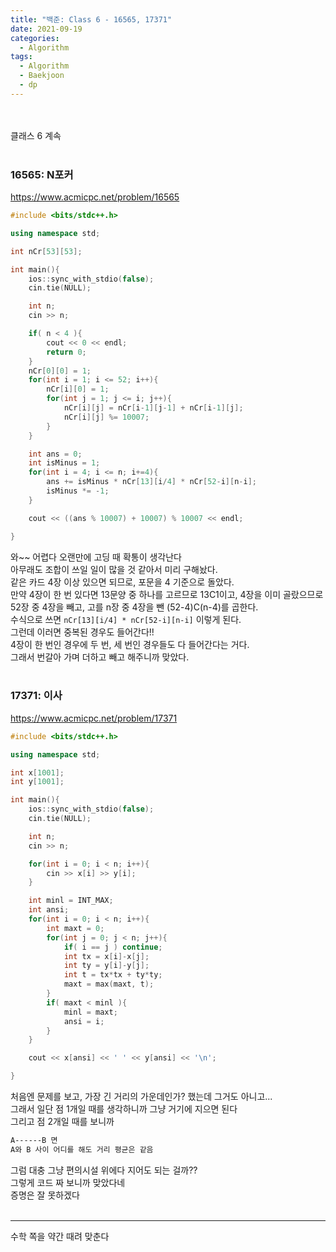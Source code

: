 ```yaml
---
title: "백준: Class 6 - 16565, 17371"
date: 2021-09-19
categories:
  - Algorithm
tags:
  - Algorithm
  - Baekjoon
  - dp
---
```


<br></br>
클래스 6 계속
<br></br>

### 16565: N포커
https://www.acmicpc.net/problem/16565
```cpp
#include <bits/stdc++.h>

using namespace std;

int nCr[53][53];

int main(){
    ios::sync_with_stdio(false);
    cin.tie(NULL);

    int n;
    cin >> n;

    if( n < 4 ){
        cout << 0 << endl;
        return 0;
    }
    nCr[0][0] = 1;
    for(int i = 1; i <= 52; i++){
        nCr[i][0] = 1;
        for(int j = 1; j <= i; j++){
            nCr[i][j] = nCr[i-1][j-1] + nCr[i-1][j];
            nCr[i][j] %= 10007;
        }
    }

    int ans = 0;
    int isMinus = 1;
    for(int i = 4; i <= n; i+=4){
        ans += isMinus * nCr[13][i/4] * nCr[52-i][n-i];
        isMinus *= -1;
    }

    cout << ((ans % 10007) + 10007) % 10007 << endl;

}
```
와~~ 어렵다 오랜만에 고딩 때 확통이 생각난다  
아무래도 조합이 쓰일 일이 많을 것 같아서 미리 구해놨다.  
같은 카드 4장 이상 있으면 되므로, 포문을 4 기준으로 돌았다.  
만약 4장이 한 번 있다면 13문양 중 하나를 고르므로 13C1이고, 4장을 이미 골랐으므로 52장 중 4장을 빼고, 고를 n장 중 4장을 뺀 (52-4)C(n-4)를 곱한다.  
수식으로 쓰면 `nCr[13][i/4] * nCr[52-i][n-i]` 이렇게 된다.  
그런데 이러면 중복된 경우도 들어간다!!  
4장이 한 번인 경우에 두 번, 세 번인 경우들도 다 들어간다는 거다.  
그래서 번갈아 가며 더하고 빼고 해주니까 맞았다.
<br></br>

### 17371: 이사
https://www.acmicpc.net/problem/17371
```cpp
#include <bits/stdc++.h>

using namespace std;

int x[1001];
int y[1001];

int main(){
    ios::sync_with_stdio(false);
    cin.tie(NULL);

    int n;
    cin >> n;

    for(int i = 0; i < n; i++){
        cin >> x[i] >> y[i];
    }

    int minl = INT_MAX;
    int ansi;
    for(int i = 0; i < n; i++){
        int maxt = 0;
        for(int j = 0; j < n; j++){
            if( i == j ) continue;
            int tx = x[i]-x[j];
            int ty = y[i]-y[j];
            int t = tx*tx + ty*ty;
            maxt = max(maxt, t);
        }
        if( maxt < minl ){
            minl = maxt;
            ansi = i;
        }
    }

    cout << x[ansi] << ' ' << y[ansi] << '\n';

}
```
처음엔 문제를 보고, 가장 긴 거리의 가운데인가? 했는데 그거도 아니고...  
그래서 일단 점 1개일 때를 생각하니까 그냥 거기에 지으면 된다  
그리고 점 2개일 때를 보니까
```md
A------B 면  
A와 B 사이 어디를 해도 거리 평균은 같음
```
그럼 대충 그냥 편의시설 위에다 지어도 되는 걸까??  
그렇게 코드 짜 보니까 맞았다네  
증명은 잘 못하겠다
<br></br>

---
수학 쪽을 약간 때려 맞춘다  
<br></br>
